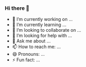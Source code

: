### Hi there 👋

<!--
**gitmaus1/gitmaus1** is a ✨ _special_ ✨ repository because its `README.md` (this file) appears on your GitHub profile.
Here are some ideas to get you started:
-->
- 🔭 I’m currently working on ...
- 🌱 I’m currently learning ...
- 👯 I’m looking to collaborate on ...
- 🤔 I’m looking for help with ...
- 💬 Ask me about ...
- 📫 How to reach me: ...
- 😄 Pronouns: ...
- ⚡ Fun fact: ...

